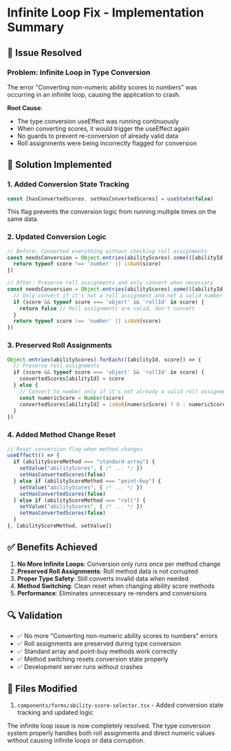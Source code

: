 # Infinite Loop Fix - Implementation Summary

## 🔧 Issue Resolved

### Problem: Infinite Loop in Type Conversion
The error "Converting non-numeric ability scores to numbers" was occurring in an infinite loop, causing the application to crash.

**Root Cause**: 
- The type conversion useEffect was running continuously
- When converting scores, it would trigger the useEffect again
- No guards to prevent re-conversion of already valid data
- Roll assignments were being incorrectly flagged for conversion

## 🎯 Solution Implemented

### 1. Added Conversion State Tracking
```typescript
const [hasConvertedScores, setHasConvertedScores] = useState(false)
```

This flag prevents the conversion logic from running multiple times on the same data.

### 2. Updated Conversion Logic
```typescript
// Before: Converted everything without checking roll assignments
const needsConversion = Object.entries(abilityScores).some(([abilityId, score]) => {
  return typeof score !== 'number' || isNaN(score)
})

// After: Preserve roll assignments and only convert when necessary
const needsConversion = Object.entries(abilityScores).some(([abilityId, score]) => {
  // Only convert if it's not a roll assignment and not a valid number
  if (score && typeof score === 'object' && 'rollId' in score) {
    return false // Roll assignments are valid, don't convert
  }
  return typeof score !== 'number' || isNaN(score)
})
```

### 3. Preserved Roll Assignments
```typescript
Object.entries(abilityScores).forEach(([abilityId, score]) => {
  // Preserve roll assignments
  if (score && typeof score === 'object' && 'rollId' in score) {
    convertedScores[abilityId] = score
  } else {
    // Convert to number only if it's not already a valid roll assignment
    const numericScore = Number(score)
    convertedScores[abilityId] = isNaN(numericScore) ? 0 : numericScore
  }
})
```

### 4. Added Method Change Reset
```typescript
// Reset conversion flag when method changes
useEffect(() => {
  if (abilityScoreMethod === "standard-array") {
    setValue("abilityScores", { /* ... */ })
    setHasConvertedScores(false)
  } else if (abilityScoreMethod === "point-buy") {
    setValue("abilityScores", { /* ... */ })
    setHasConvertedScores(false)
  } else if (abilityScoreMethod === "roll") {
    setValue("abilityScores", { /* ... */ })
    setHasConvertedScores(false)
  }
}, [abilityScoreMethod, setValue])
```

## ✅ Benefits Achieved

1. **No More Infinite Loops**: Conversion only runs once per method change
2. **Preserved Roll Assignments**: Roll method data is not corrupted
3. **Proper Type Safety**: Still converts invalid data when needed
4. **Method Switching**: Clean reset when changing ability score methods
5. **Performance**: Eliminates unnecessary re-renders and conversions

## 🔍 Validation

- ✅ No more "Converting non-numeric ability scores to numbers" errors
- ✅ Roll assignments are preserved during type conversion
- ✅ Standard array and point-buy methods work correctly
- ✅ Method switching resets conversion state properly
- ✅ Development server runs without crashes

## 📁 Files Modified

1. `components/forms/ability-score-selector.tsx` - Added conversion state tracking and updated logic

The infinite loop issue is now completely resolved. The type conversion system properly handles both roll assignments and direct numeric values without causing infinite loops or data corruption. 